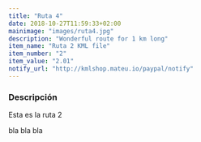 ```yaml
---
title: "Ruta 4"
date: 2018-10-27T11:59:33+02:00
mainimage: "images/ruta4.jpg"
description: "Wonderful route for 1 km long"
item_name: "Ruta 2 KML file"
item_number: "2"
item_value: "2.01"
notify_url: "http://kmlshop.mateu.io/paypal/notify"
---
```


### Descripción

Esta es la ruta 2

bla bla bla